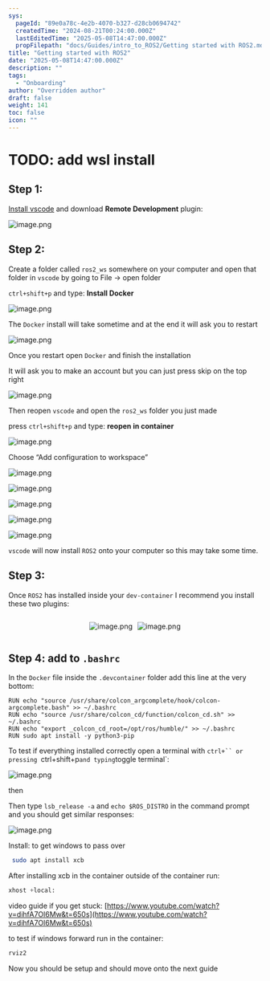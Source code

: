 ```yaml
---
sys:
  pageId: "89e0a78c-4e2b-4070-b327-d28cb0694742"
  createdTime: "2024-08-21T00:24:00.000Z"
  lastEditedTime: "2025-05-08T14:47:00.000Z"
  propFilepath: "docs/Guides/intro_to_ROS2/Getting started with ROS2.md"
title: "Getting started with ROS2"
date: "2025-05-08T14:47:00.000Z"
description: ""
tags:
  - "Onboarding"
author: "Overridden author"
draft: false
weight: 141
toc: false
icon: ""
---
```


# TODO: add wsl install

## Step 1:

[Install vscode](https://code.visualstudio.com/download) and download **Remote Development** plugin:

![image.png](https://prod-files-secure.s3.us-west-2.amazonaws.com/d518164a-d88e-44d1-a4ee-3adb3bd8bce0/efb52993-1881-4a40-b95e-6f020334f022/image.png?X-Amz-Algorithm=AWS4-HMAC-SHA256&X-Amz-Content-Sha256=UNSIGNED-PAYLOAD&X-Amz-Credential=ASIAZI2LB46674CBPAHG%2F20250509%2Fus-west-2%2Fs3%2Faws4_request&X-Amz-Date=20250509T170742Z&X-Amz-Expires=3600&X-Amz-Security-Token=IQoJb3JpZ2luX2VjEOn%2F%2F%2F%2F%2F%2F%2F%2F%2F%2FwEaCXVzLXdlc3QtMiJGMEQCIHda%2FxsToop%2F5bYstnPiL3dqHMtwDIR%2F4EUrILIRcxPqAiALUOihs0JMvbySJnRmHG7WEV1ZwCOlbe4xAW64d0ZhBCqIBAiR%2F%2F%2F%2F%2F%2F%2F%2F%2F%2F8BEAAaDDYzNzQyMzE4MzgwNSIM2VV1flAqFzB9ZwrjKtwDrgIKPZCnyWt1kkHjc6Ch9PBybyBTdRKsZrqGtMvdEMRTvOxpGkgWrIQ7GrbgbNnEntWfjFizZgBkuh29GS151npU8weWU8LsfsmsuuWiRet1YwkI2JEaRQN0CZZkdIvojOvsZk3q7qtVvk7ccDA0OKK9zA4sj%2B%2BZOYITc738prdCbiVJcPBxOjlDavKU11IqH%2F4g%2FfDz4s2fkQdVRQzXTZFANI29Z2HjJpL%2Bw09tbccWwBGM12TCY%2Fd9FCvmkm4R%2B9%2BdoFHX0dy06RzZj6hsChxPhCb799hbK3Ln7jjVTmoKOgbB804fVPS40ZJom9o6l1wu36nsGDsAOIC4nWDnf1yTmZH%2BQR7K2OlfLQGKypdZgnjfO0NJDdedQHjUsh%2Frvgn9DOpjEa6fizDmXFVQ3fveCa3MhUpKZwLvgJj9ZkBFWZpRFISb25yEQC5x%2Bxrg%2FevY1C3Hl1t9A3SALV2s8NC9Um6VLcMOdeZq8im8Mq6WFZoqPOtise%2BTZfQfDtTA%2BeVmDHHN9wEF1Tw8Ww16v32CSx90mprR2c5vCTqMjFW7w68S91iMUSWzT01HM3yed%2BBq1BAE%2FGiG5BSithRigjVfeWzed8KCQGII81XWjA4PEiFfEo6Jay6tMTEwztf4wAY6pgFIHO5ETPXTx5EcVBGM6dU9h3mKtEZKU06%2FomILwGvNFFB6fEd7Qi%2BXp2Ja8W2hKojvBLKk9l93T8AbEu3PV4bm3YYr9wfz1kMiy5ahH1pi7kXH%2FDJitNO1SGsWU1g2s8hjAqg5CjSjxUQ2vdokHN3zgxGmbzz3rct935EzMyNKo2PM8yifOKNbC3Ja%2FGaQbt3fN%2BEAqyzqXidlh6NIspuAzsrztSfM&X-Amz-Signature=dd923a4c60f59e1c1ecf3f4c1dc6c38d47474a98a2b2b99ce9719105c2775913&X-Amz-SignedHeaders=host&x-id=GetObject)

## Step 2:

Create a folder called `ros2_ws` somewhere on your computer and open that folder in `vscode` by going to File → open folder 

`ctrl+shift+p` and type: **Install Docker**

![image.png](https://prod-files-secure.s3.us-west-2.amazonaws.com/d518164a-d88e-44d1-a4ee-3adb3bd8bce0/2269dc0e-1cd5-47ff-bceb-c04ad9b2eab0/image.png?X-Amz-Algorithm=AWS4-HMAC-SHA256&X-Amz-Content-Sha256=UNSIGNED-PAYLOAD&X-Amz-Credential=ASIAZI2LB46674CBPAHG%2F20250509%2Fus-west-2%2Fs3%2Faws4_request&X-Amz-Date=20250509T170742Z&X-Amz-Expires=3600&X-Amz-Security-Token=IQoJb3JpZ2luX2VjEOn%2F%2F%2F%2F%2F%2F%2F%2F%2F%2FwEaCXVzLXdlc3QtMiJGMEQCIHda%2FxsToop%2F5bYstnPiL3dqHMtwDIR%2F4EUrILIRcxPqAiALUOihs0JMvbySJnRmHG7WEV1ZwCOlbe4xAW64d0ZhBCqIBAiR%2F%2F%2F%2F%2F%2F%2F%2F%2F%2F8BEAAaDDYzNzQyMzE4MzgwNSIM2VV1flAqFzB9ZwrjKtwDrgIKPZCnyWt1kkHjc6Ch9PBybyBTdRKsZrqGtMvdEMRTvOxpGkgWrIQ7GrbgbNnEntWfjFizZgBkuh29GS151npU8weWU8LsfsmsuuWiRet1YwkI2JEaRQN0CZZkdIvojOvsZk3q7qtVvk7ccDA0OKK9zA4sj%2B%2BZOYITc738prdCbiVJcPBxOjlDavKU11IqH%2F4g%2FfDz4s2fkQdVRQzXTZFANI29Z2HjJpL%2Bw09tbccWwBGM12TCY%2Fd9FCvmkm4R%2B9%2BdoFHX0dy06RzZj6hsChxPhCb799hbK3Ln7jjVTmoKOgbB804fVPS40ZJom9o6l1wu36nsGDsAOIC4nWDnf1yTmZH%2BQR7K2OlfLQGKypdZgnjfO0NJDdedQHjUsh%2Frvgn9DOpjEa6fizDmXFVQ3fveCa3MhUpKZwLvgJj9ZkBFWZpRFISb25yEQC5x%2Bxrg%2FevY1C3Hl1t9A3SALV2s8NC9Um6VLcMOdeZq8im8Mq6WFZoqPOtise%2BTZfQfDtTA%2BeVmDHHN9wEF1Tw8Ww16v32CSx90mprR2c5vCTqMjFW7w68S91iMUSWzT01HM3yed%2BBq1BAE%2FGiG5BSithRigjVfeWzed8KCQGII81XWjA4PEiFfEo6Jay6tMTEwztf4wAY6pgFIHO5ETPXTx5EcVBGM6dU9h3mKtEZKU06%2FomILwGvNFFB6fEd7Qi%2BXp2Ja8W2hKojvBLKk9l93T8AbEu3PV4bm3YYr9wfz1kMiy5ahH1pi7kXH%2FDJitNO1SGsWU1g2s8hjAqg5CjSjxUQ2vdokHN3zgxGmbzz3rct935EzMyNKo2PM8yifOKNbC3Ja%2FGaQbt3fN%2BEAqyzqXidlh6NIspuAzsrztSfM&X-Amz-Signature=d43441b5b0d4e8dd9aeb228a33858fd8b71e5cfd209a5ddb90121d61214e941c&X-Amz-SignedHeaders=host&x-id=GetObject)

The `Docker` install will take sometime and at the end it will ask you to restart

![image.png](https://prod-files-secure.s3.us-west-2.amazonaws.com/d518164a-d88e-44d1-a4ee-3adb3bd8bce0/ed233f78-be33-4b1f-b89c-9c346c0e961e/image.png?X-Amz-Algorithm=AWS4-HMAC-SHA256&X-Amz-Content-Sha256=UNSIGNED-PAYLOAD&X-Amz-Credential=ASIAZI2LB46674CBPAHG%2F20250509%2Fus-west-2%2Fs3%2Faws4_request&X-Amz-Date=20250509T170742Z&X-Amz-Expires=3600&X-Amz-Security-Token=IQoJb3JpZ2luX2VjEOn%2F%2F%2F%2F%2F%2F%2F%2F%2F%2FwEaCXVzLXdlc3QtMiJGMEQCIHda%2FxsToop%2F5bYstnPiL3dqHMtwDIR%2F4EUrILIRcxPqAiALUOihs0JMvbySJnRmHG7WEV1ZwCOlbe4xAW64d0ZhBCqIBAiR%2F%2F%2F%2F%2F%2F%2F%2F%2F%2F8BEAAaDDYzNzQyMzE4MzgwNSIM2VV1flAqFzB9ZwrjKtwDrgIKPZCnyWt1kkHjc6Ch9PBybyBTdRKsZrqGtMvdEMRTvOxpGkgWrIQ7GrbgbNnEntWfjFizZgBkuh29GS151npU8weWU8LsfsmsuuWiRet1YwkI2JEaRQN0CZZkdIvojOvsZk3q7qtVvk7ccDA0OKK9zA4sj%2B%2BZOYITc738prdCbiVJcPBxOjlDavKU11IqH%2F4g%2FfDz4s2fkQdVRQzXTZFANI29Z2HjJpL%2Bw09tbccWwBGM12TCY%2Fd9FCvmkm4R%2B9%2BdoFHX0dy06RzZj6hsChxPhCb799hbK3Ln7jjVTmoKOgbB804fVPS40ZJom9o6l1wu36nsGDsAOIC4nWDnf1yTmZH%2BQR7K2OlfLQGKypdZgnjfO0NJDdedQHjUsh%2Frvgn9DOpjEa6fizDmXFVQ3fveCa3MhUpKZwLvgJj9ZkBFWZpRFISb25yEQC5x%2Bxrg%2FevY1C3Hl1t9A3SALV2s8NC9Um6VLcMOdeZq8im8Mq6WFZoqPOtise%2BTZfQfDtTA%2BeVmDHHN9wEF1Tw8Ww16v32CSx90mprR2c5vCTqMjFW7w68S91iMUSWzT01HM3yed%2BBq1BAE%2FGiG5BSithRigjVfeWzed8KCQGII81XWjA4PEiFfEo6Jay6tMTEwztf4wAY6pgFIHO5ETPXTx5EcVBGM6dU9h3mKtEZKU06%2FomILwGvNFFB6fEd7Qi%2BXp2Ja8W2hKojvBLKk9l93T8AbEu3PV4bm3YYr9wfz1kMiy5ahH1pi7kXH%2FDJitNO1SGsWU1g2s8hjAqg5CjSjxUQ2vdokHN3zgxGmbzz3rct935EzMyNKo2PM8yifOKNbC3Ja%2FGaQbt3fN%2BEAqyzqXidlh6NIspuAzsrztSfM&X-Amz-Signature=3df21cd30fd78ac3bfbb7dfca3ee0ec7da079c5ec51cb8da0433d2de7c3001f8&X-Amz-SignedHeaders=host&x-id=GetObject)

Once you restart open `Docker` and finish the installation

It will ask you to make an account but you can just press skip on the top right

![image.png](https://prod-files-secure.s3.us-west-2.amazonaws.com/d518164a-d88e-44d1-a4ee-3adb3bd8bce0/21010ad9-1659-4fd9-9f59-9932a09b2a3d/image.png?X-Amz-Algorithm=AWS4-HMAC-SHA256&X-Amz-Content-Sha256=UNSIGNED-PAYLOAD&X-Amz-Credential=ASIAZI2LB46674CBPAHG%2F20250509%2Fus-west-2%2Fs3%2Faws4_request&X-Amz-Date=20250509T170742Z&X-Amz-Expires=3600&X-Amz-Security-Token=IQoJb3JpZ2luX2VjEOn%2F%2F%2F%2F%2F%2F%2F%2F%2F%2FwEaCXVzLXdlc3QtMiJGMEQCIHda%2FxsToop%2F5bYstnPiL3dqHMtwDIR%2F4EUrILIRcxPqAiALUOihs0JMvbySJnRmHG7WEV1ZwCOlbe4xAW64d0ZhBCqIBAiR%2F%2F%2F%2F%2F%2F%2F%2F%2F%2F8BEAAaDDYzNzQyMzE4MzgwNSIM2VV1flAqFzB9ZwrjKtwDrgIKPZCnyWt1kkHjc6Ch9PBybyBTdRKsZrqGtMvdEMRTvOxpGkgWrIQ7GrbgbNnEntWfjFizZgBkuh29GS151npU8weWU8LsfsmsuuWiRet1YwkI2JEaRQN0CZZkdIvojOvsZk3q7qtVvk7ccDA0OKK9zA4sj%2B%2BZOYITc738prdCbiVJcPBxOjlDavKU11IqH%2F4g%2FfDz4s2fkQdVRQzXTZFANI29Z2HjJpL%2Bw09tbccWwBGM12TCY%2Fd9FCvmkm4R%2B9%2BdoFHX0dy06RzZj6hsChxPhCb799hbK3Ln7jjVTmoKOgbB804fVPS40ZJom9o6l1wu36nsGDsAOIC4nWDnf1yTmZH%2BQR7K2OlfLQGKypdZgnjfO0NJDdedQHjUsh%2Frvgn9DOpjEa6fizDmXFVQ3fveCa3MhUpKZwLvgJj9ZkBFWZpRFISb25yEQC5x%2Bxrg%2FevY1C3Hl1t9A3SALV2s8NC9Um6VLcMOdeZq8im8Mq6WFZoqPOtise%2BTZfQfDtTA%2BeVmDHHN9wEF1Tw8Ww16v32CSx90mprR2c5vCTqMjFW7w68S91iMUSWzT01HM3yed%2BBq1BAE%2FGiG5BSithRigjVfeWzed8KCQGII81XWjA4PEiFfEo6Jay6tMTEwztf4wAY6pgFIHO5ETPXTx5EcVBGM6dU9h3mKtEZKU06%2FomILwGvNFFB6fEd7Qi%2BXp2Ja8W2hKojvBLKk9l93T8AbEu3PV4bm3YYr9wfz1kMiy5ahH1pi7kXH%2FDJitNO1SGsWU1g2s8hjAqg5CjSjxUQ2vdokHN3zgxGmbzz3rct935EzMyNKo2PM8yifOKNbC3Ja%2FGaQbt3fN%2BEAqyzqXidlh6NIspuAzsrztSfM&X-Amz-Signature=f1bce7ad67fb727b26cabb501328617ee2d26770f7383c1347b5b834df8d6af9&X-Amz-SignedHeaders=host&x-id=GetObject)

Then reopen `vscode` and open the `ros2_ws` folder you just made

press `ctrl+shift+p` and type: **reopen in container**

![image.png](https://prod-files-secure.s3.us-west-2.amazonaws.com/d518164a-d88e-44d1-a4ee-3adb3bd8bce0/4e93b8c2-41ad-488c-8095-c74205196118/image.png?X-Amz-Algorithm=AWS4-HMAC-SHA256&X-Amz-Content-Sha256=UNSIGNED-PAYLOAD&X-Amz-Credential=ASIAZI2LB46674CBPAHG%2F20250509%2Fus-west-2%2Fs3%2Faws4_request&X-Amz-Date=20250509T170742Z&X-Amz-Expires=3600&X-Amz-Security-Token=IQoJb3JpZ2luX2VjEOn%2F%2F%2F%2F%2F%2F%2F%2F%2F%2FwEaCXVzLXdlc3QtMiJGMEQCIHda%2FxsToop%2F5bYstnPiL3dqHMtwDIR%2F4EUrILIRcxPqAiALUOihs0JMvbySJnRmHG7WEV1ZwCOlbe4xAW64d0ZhBCqIBAiR%2F%2F%2F%2F%2F%2F%2F%2F%2F%2F8BEAAaDDYzNzQyMzE4MzgwNSIM2VV1flAqFzB9ZwrjKtwDrgIKPZCnyWt1kkHjc6Ch9PBybyBTdRKsZrqGtMvdEMRTvOxpGkgWrIQ7GrbgbNnEntWfjFizZgBkuh29GS151npU8weWU8LsfsmsuuWiRet1YwkI2JEaRQN0CZZkdIvojOvsZk3q7qtVvk7ccDA0OKK9zA4sj%2B%2BZOYITc738prdCbiVJcPBxOjlDavKU11IqH%2F4g%2FfDz4s2fkQdVRQzXTZFANI29Z2HjJpL%2Bw09tbccWwBGM12TCY%2Fd9FCvmkm4R%2B9%2BdoFHX0dy06RzZj6hsChxPhCb799hbK3Ln7jjVTmoKOgbB804fVPS40ZJom9o6l1wu36nsGDsAOIC4nWDnf1yTmZH%2BQR7K2OlfLQGKypdZgnjfO0NJDdedQHjUsh%2Frvgn9DOpjEa6fizDmXFVQ3fveCa3MhUpKZwLvgJj9ZkBFWZpRFISb25yEQC5x%2Bxrg%2FevY1C3Hl1t9A3SALV2s8NC9Um6VLcMOdeZq8im8Mq6WFZoqPOtise%2BTZfQfDtTA%2BeVmDHHN9wEF1Tw8Ww16v32CSx90mprR2c5vCTqMjFW7w68S91iMUSWzT01HM3yed%2BBq1BAE%2FGiG5BSithRigjVfeWzed8KCQGII81XWjA4PEiFfEo6Jay6tMTEwztf4wAY6pgFIHO5ETPXTx5EcVBGM6dU9h3mKtEZKU06%2FomILwGvNFFB6fEd7Qi%2BXp2Ja8W2hKojvBLKk9l93T8AbEu3PV4bm3YYr9wfz1kMiy5ahH1pi7kXH%2FDJitNO1SGsWU1g2s8hjAqg5CjSjxUQ2vdokHN3zgxGmbzz3rct935EzMyNKo2PM8yifOKNbC3Ja%2FGaQbt3fN%2BEAqyzqXidlh6NIspuAzsrztSfM&X-Amz-Signature=78dee853f9ac1e58fbce1bf14f8be04d7def5a43337e6a0ddaa319510ac3d8be&X-Amz-SignedHeaders=host&x-id=GetObject)

Choose “Add configuration to workspace”

![image.png](https://prod-files-secure.s3.us-west-2.amazonaws.com/d518164a-d88e-44d1-a4ee-3adb3bd8bce0/9560b282-5060-4989-ba37-97e7b2c22476/image.png?X-Amz-Algorithm=AWS4-HMAC-SHA256&X-Amz-Content-Sha256=UNSIGNED-PAYLOAD&X-Amz-Credential=ASIAZI2LB46674CBPAHG%2F20250509%2Fus-west-2%2Fs3%2Faws4_request&X-Amz-Date=20250509T170742Z&X-Amz-Expires=3600&X-Amz-Security-Token=IQoJb3JpZ2luX2VjEOn%2F%2F%2F%2F%2F%2F%2F%2F%2F%2FwEaCXVzLXdlc3QtMiJGMEQCIHda%2FxsToop%2F5bYstnPiL3dqHMtwDIR%2F4EUrILIRcxPqAiALUOihs0JMvbySJnRmHG7WEV1ZwCOlbe4xAW64d0ZhBCqIBAiR%2F%2F%2F%2F%2F%2F%2F%2F%2F%2F8BEAAaDDYzNzQyMzE4MzgwNSIM2VV1flAqFzB9ZwrjKtwDrgIKPZCnyWt1kkHjc6Ch9PBybyBTdRKsZrqGtMvdEMRTvOxpGkgWrIQ7GrbgbNnEntWfjFizZgBkuh29GS151npU8weWU8LsfsmsuuWiRet1YwkI2JEaRQN0CZZkdIvojOvsZk3q7qtVvk7ccDA0OKK9zA4sj%2B%2BZOYITc738prdCbiVJcPBxOjlDavKU11IqH%2F4g%2FfDz4s2fkQdVRQzXTZFANI29Z2HjJpL%2Bw09tbccWwBGM12TCY%2Fd9FCvmkm4R%2B9%2BdoFHX0dy06RzZj6hsChxPhCb799hbK3Ln7jjVTmoKOgbB804fVPS40ZJom9o6l1wu36nsGDsAOIC4nWDnf1yTmZH%2BQR7K2OlfLQGKypdZgnjfO0NJDdedQHjUsh%2Frvgn9DOpjEa6fizDmXFVQ3fveCa3MhUpKZwLvgJj9ZkBFWZpRFISb25yEQC5x%2Bxrg%2FevY1C3Hl1t9A3SALV2s8NC9Um6VLcMOdeZq8im8Mq6WFZoqPOtise%2BTZfQfDtTA%2BeVmDHHN9wEF1Tw8Ww16v32CSx90mprR2c5vCTqMjFW7w68S91iMUSWzT01HM3yed%2BBq1BAE%2FGiG5BSithRigjVfeWzed8KCQGII81XWjA4PEiFfEo6Jay6tMTEwztf4wAY6pgFIHO5ETPXTx5EcVBGM6dU9h3mKtEZKU06%2FomILwGvNFFB6fEd7Qi%2BXp2Ja8W2hKojvBLKk9l93T8AbEu3PV4bm3YYr9wfz1kMiy5ahH1pi7kXH%2FDJitNO1SGsWU1g2s8hjAqg5CjSjxUQ2vdokHN3zgxGmbzz3rct935EzMyNKo2PM8yifOKNbC3Ja%2FGaQbt3fN%2BEAqyzqXidlh6NIspuAzsrztSfM&X-Amz-Signature=30d7d66b9043ab550a47dca8cc6fc94f97323bc2cbd6e21098761817bdacc295&X-Amz-SignedHeaders=host&x-id=GetObject)

![image.png](https://prod-files-secure.s3.us-west-2.amazonaws.com/d518164a-d88e-44d1-a4ee-3adb3bd8bce0/2ee63f81-886b-48e8-a553-dc6e5eac99e4/image.png?X-Amz-Algorithm=AWS4-HMAC-SHA256&X-Amz-Content-Sha256=UNSIGNED-PAYLOAD&X-Amz-Credential=ASIAZI2LB46674CBPAHG%2F20250509%2Fus-west-2%2Fs3%2Faws4_request&X-Amz-Date=20250509T170742Z&X-Amz-Expires=3600&X-Amz-Security-Token=IQoJb3JpZ2luX2VjEOn%2F%2F%2F%2F%2F%2F%2F%2F%2F%2FwEaCXVzLXdlc3QtMiJGMEQCIHda%2FxsToop%2F5bYstnPiL3dqHMtwDIR%2F4EUrILIRcxPqAiALUOihs0JMvbySJnRmHG7WEV1ZwCOlbe4xAW64d0ZhBCqIBAiR%2F%2F%2F%2F%2F%2F%2F%2F%2F%2F8BEAAaDDYzNzQyMzE4MzgwNSIM2VV1flAqFzB9ZwrjKtwDrgIKPZCnyWt1kkHjc6Ch9PBybyBTdRKsZrqGtMvdEMRTvOxpGkgWrIQ7GrbgbNnEntWfjFizZgBkuh29GS151npU8weWU8LsfsmsuuWiRet1YwkI2JEaRQN0CZZkdIvojOvsZk3q7qtVvk7ccDA0OKK9zA4sj%2B%2BZOYITc738prdCbiVJcPBxOjlDavKU11IqH%2F4g%2FfDz4s2fkQdVRQzXTZFANI29Z2HjJpL%2Bw09tbccWwBGM12TCY%2Fd9FCvmkm4R%2B9%2BdoFHX0dy06RzZj6hsChxPhCb799hbK3Ln7jjVTmoKOgbB804fVPS40ZJom9o6l1wu36nsGDsAOIC4nWDnf1yTmZH%2BQR7K2OlfLQGKypdZgnjfO0NJDdedQHjUsh%2Frvgn9DOpjEa6fizDmXFVQ3fveCa3MhUpKZwLvgJj9ZkBFWZpRFISb25yEQC5x%2Bxrg%2FevY1C3Hl1t9A3SALV2s8NC9Um6VLcMOdeZq8im8Mq6WFZoqPOtise%2BTZfQfDtTA%2BeVmDHHN9wEF1Tw8Ww16v32CSx90mprR2c5vCTqMjFW7w68S91iMUSWzT01HM3yed%2BBq1BAE%2FGiG5BSithRigjVfeWzed8KCQGII81XWjA4PEiFfEo6Jay6tMTEwztf4wAY6pgFIHO5ETPXTx5EcVBGM6dU9h3mKtEZKU06%2FomILwGvNFFB6fEd7Qi%2BXp2Ja8W2hKojvBLKk9l93T8AbEu3PV4bm3YYr9wfz1kMiy5ahH1pi7kXH%2FDJitNO1SGsWU1g2s8hjAqg5CjSjxUQ2vdokHN3zgxGmbzz3rct935EzMyNKo2PM8yifOKNbC3Ja%2FGaQbt3fN%2BEAqyzqXidlh6NIspuAzsrztSfM&X-Amz-Signature=f8f1aaa7a91d115f72c67ef0c744ac199065213bc59f6db3dd4b3ebacd827270&X-Amz-SignedHeaders=host&x-id=GetObject)

![image.png](https://prod-files-secure.s3.us-west-2.amazonaws.com/d518164a-d88e-44d1-a4ee-3adb3bd8bce0/ae1580b2-b048-407e-aed9-b584224a7a04/image.png?X-Amz-Algorithm=AWS4-HMAC-SHA256&X-Amz-Content-Sha256=UNSIGNED-PAYLOAD&X-Amz-Credential=ASIAZI2LB46674CBPAHG%2F20250509%2Fus-west-2%2Fs3%2Faws4_request&X-Amz-Date=20250509T170742Z&X-Amz-Expires=3600&X-Amz-Security-Token=IQoJb3JpZ2luX2VjEOn%2F%2F%2F%2F%2F%2F%2F%2F%2F%2FwEaCXVzLXdlc3QtMiJGMEQCIHda%2FxsToop%2F5bYstnPiL3dqHMtwDIR%2F4EUrILIRcxPqAiALUOihs0JMvbySJnRmHG7WEV1ZwCOlbe4xAW64d0ZhBCqIBAiR%2F%2F%2F%2F%2F%2F%2F%2F%2F%2F8BEAAaDDYzNzQyMzE4MzgwNSIM2VV1flAqFzB9ZwrjKtwDrgIKPZCnyWt1kkHjc6Ch9PBybyBTdRKsZrqGtMvdEMRTvOxpGkgWrIQ7GrbgbNnEntWfjFizZgBkuh29GS151npU8weWU8LsfsmsuuWiRet1YwkI2JEaRQN0CZZkdIvojOvsZk3q7qtVvk7ccDA0OKK9zA4sj%2B%2BZOYITc738prdCbiVJcPBxOjlDavKU11IqH%2F4g%2FfDz4s2fkQdVRQzXTZFANI29Z2HjJpL%2Bw09tbccWwBGM12TCY%2Fd9FCvmkm4R%2B9%2BdoFHX0dy06RzZj6hsChxPhCb799hbK3Ln7jjVTmoKOgbB804fVPS40ZJom9o6l1wu36nsGDsAOIC4nWDnf1yTmZH%2BQR7K2OlfLQGKypdZgnjfO0NJDdedQHjUsh%2Frvgn9DOpjEa6fizDmXFVQ3fveCa3MhUpKZwLvgJj9ZkBFWZpRFISb25yEQC5x%2Bxrg%2FevY1C3Hl1t9A3SALV2s8NC9Um6VLcMOdeZq8im8Mq6WFZoqPOtise%2BTZfQfDtTA%2BeVmDHHN9wEF1Tw8Ww16v32CSx90mprR2c5vCTqMjFW7w68S91iMUSWzT01HM3yed%2BBq1BAE%2FGiG5BSithRigjVfeWzed8KCQGII81XWjA4PEiFfEo6Jay6tMTEwztf4wAY6pgFIHO5ETPXTx5EcVBGM6dU9h3mKtEZKU06%2FomILwGvNFFB6fEd7Qi%2BXp2Ja8W2hKojvBLKk9l93T8AbEu3PV4bm3YYr9wfz1kMiy5ahH1pi7kXH%2FDJitNO1SGsWU1g2s8hjAqg5CjSjxUQ2vdokHN3zgxGmbzz3rct935EzMyNKo2PM8yifOKNbC3Ja%2FGaQbt3fN%2BEAqyzqXidlh6NIspuAzsrztSfM&X-Amz-Signature=4060d0661f39a75518e8cf2a4997820c198b26e10f8817ac228da0f3f8d7980c&X-Amz-SignedHeaders=host&x-id=GetObject)

![image.png](https://prod-files-secure.s3.us-west-2.amazonaws.com/d518164a-d88e-44d1-a4ee-3adb3bd8bce0/53255b28-f75e-430f-b9e3-c0ac8577e42b/image.png?X-Amz-Algorithm=AWS4-HMAC-SHA256&X-Amz-Content-Sha256=UNSIGNED-PAYLOAD&X-Amz-Credential=ASIAZI2LB46674CBPAHG%2F20250509%2Fus-west-2%2Fs3%2Faws4_request&X-Amz-Date=20250509T170742Z&X-Amz-Expires=3600&X-Amz-Security-Token=IQoJb3JpZ2luX2VjEOn%2F%2F%2F%2F%2F%2F%2F%2F%2F%2FwEaCXVzLXdlc3QtMiJGMEQCIHda%2FxsToop%2F5bYstnPiL3dqHMtwDIR%2F4EUrILIRcxPqAiALUOihs0JMvbySJnRmHG7WEV1ZwCOlbe4xAW64d0ZhBCqIBAiR%2F%2F%2F%2F%2F%2F%2F%2F%2F%2F8BEAAaDDYzNzQyMzE4MzgwNSIM2VV1flAqFzB9ZwrjKtwDrgIKPZCnyWt1kkHjc6Ch9PBybyBTdRKsZrqGtMvdEMRTvOxpGkgWrIQ7GrbgbNnEntWfjFizZgBkuh29GS151npU8weWU8LsfsmsuuWiRet1YwkI2JEaRQN0CZZkdIvojOvsZk3q7qtVvk7ccDA0OKK9zA4sj%2B%2BZOYITc738prdCbiVJcPBxOjlDavKU11IqH%2F4g%2FfDz4s2fkQdVRQzXTZFANI29Z2HjJpL%2Bw09tbccWwBGM12TCY%2Fd9FCvmkm4R%2B9%2BdoFHX0dy06RzZj6hsChxPhCb799hbK3Ln7jjVTmoKOgbB804fVPS40ZJom9o6l1wu36nsGDsAOIC4nWDnf1yTmZH%2BQR7K2OlfLQGKypdZgnjfO0NJDdedQHjUsh%2Frvgn9DOpjEa6fizDmXFVQ3fveCa3MhUpKZwLvgJj9ZkBFWZpRFISb25yEQC5x%2Bxrg%2FevY1C3Hl1t9A3SALV2s8NC9Um6VLcMOdeZq8im8Mq6WFZoqPOtise%2BTZfQfDtTA%2BeVmDHHN9wEF1Tw8Ww16v32CSx90mprR2c5vCTqMjFW7w68S91iMUSWzT01HM3yed%2BBq1BAE%2FGiG5BSithRigjVfeWzed8KCQGII81XWjA4PEiFfEo6Jay6tMTEwztf4wAY6pgFIHO5ETPXTx5EcVBGM6dU9h3mKtEZKU06%2FomILwGvNFFB6fEd7Qi%2BXp2Ja8W2hKojvBLKk9l93T8AbEu3PV4bm3YYr9wfz1kMiy5ahH1pi7kXH%2FDJitNO1SGsWU1g2s8hjAqg5CjSjxUQ2vdokHN3zgxGmbzz3rct935EzMyNKo2PM8yifOKNbC3Ja%2FGaQbt3fN%2BEAqyzqXidlh6NIspuAzsrztSfM&X-Amz-Signature=e1d2a445c137ae192707a09035d23b676c457dc9364e39f2a2394d4581a02162&X-Amz-SignedHeaders=host&x-id=GetObject)

![image.png](https://prod-files-secure.s3.us-west-2.amazonaws.com/d518164a-d88e-44d1-a4ee-3adb3bd8bce0/7c562767-5af9-4ffb-97d1-327bcdf4ee00/image.png?X-Amz-Algorithm=AWS4-HMAC-SHA256&X-Amz-Content-Sha256=UNSIGNED-PAYLOAD&X-Amz-Credential=ASIAZI2LB46674CBPAHG%2F20250509%2Fus-west-2%2Fs3%2Faws4_request&X-Amz-Date=20250509T170742Z&X-Amz-Expires=3600&X-Amz-Security-Token=IQoJb3JpZ2luX2VjEOn%2F%2F%2F%2F%2F%2F%2F%2F%2F%2FwEaCXVzLXdlc3QtMiJGMEQCIHda%2FxsToop%2F5bYstnPiL3dqHMtwDIR%2F4EUrILIRcxPqAiALUOihs0JMvbySJnRmHG7WEV1ZwCOlbe4xAW64d0ZhBCqIBAiR%2F%2F%2F%2F%2F%2F%2F%2F%2F%2F8BEAAaDDYzNzQyMzE4MzgwNSIM2VV1flAqFzB9ZwrjKtwDrgIKPZCnyWt1kkHjc6Ch9PBybyBTdRKsZrqGtMvdEMRTvOxpGkgWrIQ7GrbgbNnEntWfjFizZgBkuh29GS151npU8weWU8LsfsmsuuWiRet1YwkI2JEaRQN0CZZkdIvojOvsZk3q7qtVvk7ccDA0OKK9zA4sj%2B%2BZOYITc738prdCbiVJcPBxOjlDavKU11IqH%2F4g%2FfDz4s2fkQdVRQzXTZFANI29Z2HjJpL%2Bw09tbccWwBGM12TCY%2Fd9FCvmkm4R%2B9%2BdoFHX0dy06RzZj6hsChxPhCb799hbK3Ln7jjVTmoKOgbB804fVPS40ZJom9o6l1wu36nsGDsAOIC4nWDnf1yTmZH%2BQR7K2OlfLQGKypdZgnjfO0NJDdedQHjUsh%2Frvgn9DOpjEa6fizDmXFVQ3fveCa3MhUpKZwLvgJj9ZkBFWZpRFISb25yEQC5x%2Bxrg%2FevY1C3Hl1t9A3SALV2s8NC9Um6VLcMOdeZq8im8Mq6WFZoqPOtise%2BTZfQfDtTA%2BeVmDHHN9wEF1Tw8Ww16v32CSx90mprR2c5vCTqMjFW7w68S91iMUSWzT01HM3yed%2BBq1BAE%2FGiG5BSithRigjVfeWzed8KCQGII81XWjA4PEiFfEo6Jay6tMTEwztf4wAY6pgFIHO5ETPXTx5EcVBGM6dU9h3mKtEZKU06%2FomILwGvNFFB6fEd7Qi%2BXp2Ja8W2hKojvBLKk9l93T8AbEu3PV4bm3YYr9wfz1kMiy5ahH1pi7kXH%2FDJitNO1SGsWU1g2s8hjAqg5CjSjxUQ2vdokHN3zgxGmbzz3rct935EzMyNKo2PM8yifOKNbC3Ja%2FGaQbt3fN%2BEAqyzqXidlh6NIspuAzsrztSfM&X-Amz-Signature=18f2b4fd3ee2b7a6f95af928fdc7e9c5e630e041b264ddce295191b178984955&X-Amz-SignedHeaders=host&x-id=GetObject)

`vscode` will now install `ROS2` onto your computer so this may take some time.

## Step 3:

Once `ROS2` has installed inside your `dev-container` I recommend you install these two plugins:

<div style="display: flex;flex-direction: row; column-gap:10px; max-width: 630px;justify-content: center;">
<div>

![image.png](https://prod-files-secure.s3.us-west-2.amazonaws.com/d518164a-d88e-44d1-a4ee-3adb3bd8bce0/3fc3d550-5a54-4ba1-ba6b-faa01cdb7369/image.png?X-Amz-Algorithm=AWS4-HMAC-SHA256&X-Amz-Content-Sha256=UNSIGNED-PAYLOAD&X-Amz-Credential=ASIAZI2LB466XLY5UMDH%2F20250509%2Fus-west-2%2Fs3%2Faws4_request&X-Amz-Date=20250509T170745Z&X-Amz-Expires=3600&X-Amz-Security-Token=IQoJb3JpZ2luX2VjEOn%2F%2F%2F%2F%2F%2F%2F%2F%2F%2FwEaCXVzLXdlc3QtMiJGMEQCIChDJfqsZXxRzA2mUOy7QFAdiaSab%2F6m2guqU3TNvHNYAiBSL8vNj3jbRuy%2BjHsegZwlQvqbuuLOXutE%2B%2Fkwa4FQGiqIBAiR%2F%2F%2F%2F%2F%2F%2F%2F%2F%2F8BEAAaDDYzNzQyMzE4MzgwNSIMYqgNH%2Fu%2FfDwITVKsKtwDsWjLZjMebW%2BZsMg6F%2FILy2X682oemp6t8ut%2F41cTc8f1czQdCODPDjgh1ysiPZiVV9%2ByojvVitIrBLYspiIgK94dQo349VYjr%2BebhThEhTSSa0z93pxW75w3oO0BWBvCA2L%2Fj2YFZl4U0dd6s08JGLy%2BEuJrSCcIkdLuDyncTKJCW8%2FzeWsP%2B1cY6mYYDdp5519mMbq5ZvyqRdJNW3oA0QxnryreLYTYoza9NZ30fjdb0C3dYBDK5Yd3Jkr%2BTptJPyNhbgAeELW3hrBB32pfJFxYNANcD0f%2BFBB4YKfnzdBIMt0PcxzCcAn5vI59gvCxncp6%2FTjCdqGwTT%2FWEHy3CnzEdPPEF8rrlLKNphyoi3k8bCaHHNFKWBEio3p78qR1FJ0C1AxrQgATLiRjCd13kqviI%2FRm8z7onh6TXp0XNUQ4c7X1c3Ptxv%2B7qgKW%2BeGa92aM13YWb3kDC6hA6J8Ts5eH%2FYp%2F0EFruCqkPt3yCSMxxNDgJDGx1Ps%2BGph3HvfTsPAgVmrYyZ%2Bi2RfqXeqTvkrbYH1iJZwqV1MSS8dz25hDm0KyBfjiixq%2FwwH7DfiHHnN67AxZ3Htf6AW2Psgc67ifi6%2BXmoH6CJgsHxxeeB%2FbnAr2DQ2kyH%2BFvn0wjNj4wAY6pgG1QKwsRMZleA9vliaE3l%2BT3VmbD%2F82R5AP7BXF3q0FxDxYSaf8Dnv3s75tOGSkAOKG0iyXuYs9D8OpNFJbqWGivHqoDeaVbaRRQjUxsNpcAROYsitICEvduv02v0dNEJKIo9gmaCxhFUbJOD9VBObQ0ITFy1jfoucGGoosNS5W%2FjTW6f6Z3EJcrsvSkvw41E%2BpwbjSIV49l3I%2Fs68sMDi%2FhdBXWsq1&X-Amz-Signature=c6101d2741dffba2b6dad2a5fa8f9a3f972d0ed96f9418f91c306163816a682f&X-Amz-SignedHeaders=host&x-id=GetObject)

</div>
<div>

![image.png](https://prod-files-secure.s3.us-west-2.amazonaws.com/d518164a-d88e-44d1-a4ee-3adb3bd8bce0/d994cc66-13c2-4093-a5a3-f84cf4601a82/image.png?X-Amz-Algorithm=AWS4-HMAC-SHA256&X-Amz-Content-Sha256=UNSIGNED-PAYLOAD&X-Amz-Credential=ASIAZI2LB466SXQTVS33%2F20250509%2Fus-west-2%2Fs3%2Faws4_request&X-Amz-Date=20250509T170745Z&X-Amz-Expires=3600&X-Amz-Security-Token=IQoJb3JpZ2luX2VjEOn%2F%2F%2F%2F%2F%2F%2F%2F%2F%2FwEaCXVzLXdlc3QtMiJHMEUCIQD0cFMULJDUoEyk%2BWqv8lw9GWMYeuC5S4lvqEbYhzBopAIgRv4Jd3FmVu8sTAfNCnfCKa5ddFSAovDNtImuB07H%2Bj0qiAQIkf%2F%2F%2F%2F%2F%2F%2F%2F%2F%2FARAAGgw2Mzc0MjMxODM4MDUiDJk3tmYl4fgJecYkhircA1y0Tih5t1%2FK%2B0%2BfHU5%2F4kujbUTLLqUpqhGF1BC6lp%2F7tNSuag%2BNlK74aTNZdCh5Hm8CTVL7eenNMHL3t%2F%2F6c8BawisZoFo7q0%2FQXXN2uJJHHQy2Uxx9TmCaX0XEA%2Fh1rcdERZ8lXHi0Kau8YiMs%2F8WQjyGvoCj3sy7Y00p7ORLcw3AD6FlzTyIf%2Bd6NEl9%2BCdQX0JwcRwQJjsM8KGSxl4b2O7pAk0CvX4DwQJ0%2F8xVkOyRjWsAEvD9EXmMvongAxn9vb4OcGIkTUVlk6tl0mjxobophcHkgeJUvvrHJqYxDAEq79TPV%2FrTisfRFGsUO3Q1y7u5ch0SFu7Afh2QfvQhY3XM6FKg0BgjiHlRHJ5ZvM0oNUNDqNpIusu%2FpxNKt9MBWtJ8FrJMsab3h7M1GD2WEFXRQFxKyNroOQ1YWACr1%2Bt7XfhQGPbXSXjmbgrmAq3Rkem1Fkx4PgsXjXOc7JFpFbOkOEj%2BpZh8fxY%2BUTPfvUel2ursMd8KlVh7DAi1a9ZD62HkCAV7MjI1hU%2FBaibAyLhoJ%2B7z8stDUlRZSXtPkgw7s5lHt2v7iltloKkz1n41DRe5K0E9guh56QMhUOE1SNLElI21cdR%2BOF9dMkLa3J62TQ6GWDO5DE3q9MJfX%2BMAGOqUBB3tnfZlJpjmBI87drWKLHx9UOk%2FDpD0VG0cPCFIq%2Fj9B730Zfe6%2FDAaRG6xjlahrFGoob9%2BjGA8BG6Q2Qoul5dItSLf7glrm2l8h8iTPe8fu3ZfI5ge3JR%2F9ufNnNM9bjnBl%2F7v8EHZHn%2BJQm9sv9tfUPK7JdWKOGix1Ffk0N1Llo4t7KYnTtb22uYcoeZ3ysg4trharTBCrehRNexrrLBOLrSpj&X-Amz-Signature=e0030117cf653680c520b7cd2a7686486c9dc4eb25d0f836220f9f1a76896f92&X-Amz-SignedHeaders=host&x-id=GetObject)

</div>
</div>

## Step 4: add to `.bashrc`

In the `Docker` file inside the `.devcontainer` folder add this line at the very bottom: 

```docker
RUN echo "source /usr/share/colcon_argcomplete/hook/colcon-argcomplete.bash" >> ~/.bashrc
RUN echo "source /usr/share/colcon_cd/function/colcon_cd.sh" >> ~/.bashrc
RUN echo "export _colcon_cd_root=/opt/ros/humble/" >> ~/.bashrc
RUN sudo apt install -y python3-pip 
```

To test if everything installed correctly open a terminal with `ctrl+`` or pressing `ctrl+shift+p` and typing `toggle terminal`:

![image.png](https://prod-files-secure.s3.us-west-2.amazonaws.com/d518164a-d88e-44d1-a4ee-3adb3bd8bce0/6a4943d8-b04e-4c02-9a58-775f3384d1a5/image.png?X-Amz-Algorithm=AWS4-HMAC-SHA256&X-Amz-Content-Sha256=UNSIGNED-PAYLOAD&X-Amz-Credential=ASIAZI2LB46674CBPAHG%2F20250509%2Fus-west-2%2Fs3%2Faws4_request&X-Amz-Date=20250509T170742Z&X-Amz-Expires=3600&X-Amz-Security-Token=IQoJb3JpZ2luX2VjEOn%2F%2F%2F%2F%2F%2F%2F%2F%2F%2FwEaCXVzLXdlc3QtMiJGMEQCIHda%2FxsToop%2F5bYstnPiL3dqHMtwDIR%2F4EUrILIRcxPqAiALUOihs0JMvbySJnRmHG7WEV1ZwCOlbe4xAW64d0ZhBCqIBAiR%2F%2F%2F%2F%2F%2F%2F%2F%2F%2F8BEAAaDDYzNzQyMzE4MzgwNSIM2VV1flAqFzB9ZwrjKtwDrgIKPZCnyWt1kkHjc6Ch9PBybyBTdRKsZrqGtMvdEMRTvOxpGkgWrIQ7GrbgbNnEntWfjFizZgBkuh29GS151npU8weWU8LsfsmsuuWiRet1YwkI2JEaRQN0CZZkdIvojOvsZk3q7qtVvk7ccDA0OKK9zA4sj%2B%2BZOYITc738prdCbiVJcPBxOjlDavKU11IqH%2F4g%2FfDz4s2fkQdVRQzXTZFANI29Z2HjJpL%2Bw09tbccWwBGM12TCY%2Fd9FCvmkm4R%2B9%2BdoFHX0dy06RzZj6hsChxPhCb799hbK3Ln7jjVTmoKOgbB804fVPS40ZJom9o6l1wu36nsGDsAOIC4nWDnf1yTmZH%2BQR7K2OlfLQGKypdZgnjfO0NJDdedQHjUsh%2Frvgn9DOpjEa6fizDmXFVQ3fveCa3MhUpKZwLvgJj9ZkBFWZpRFISb25yEQC5x%2Bxrg%2FevY1C3Hl1t9A3SALV2s8NC9Um6VLcMOdeZq8im8Mq6WFZoqPOtise%2BTZfQfDtTA%2BeVmDHHN9wEF1Tw8Ww16v32CSx90mprR2c5vCTqMjFW7w68S91iMUSWzT01HM3yed%2BBq1BAE%2FGiG5BSithRigjVfeWzed8KCQGII81XWjA4PEiFfEo6Jay6tMTEwztf4wAY6pgFIHO5ETPXTx5EcVBGM6dU9h3mKtEZKU06%2FomILwGvNFFB6fEd7Qi%2BXp2Ja8W2hKojvBLKk9l93T8AbEu3PV4bm3YYr9wfz1kMiy5ahH1pi7kXH%2FDJitNO1SGsWU1g2s8hjAqg5CjSjxUQ2vdokHN3zgxGmbzz3rct935EzMyNKo2PM8yifOKNbC3Ja%2FGaQbt3fN%2BEAqyzqXidlh6NIspuAzsrztSfM&X-Amz-Signature=abad74f0c8342d4cea57d849029372d9433af55dbbc67215503a48ec34f9d954&X-Amz-SignedHeaders=host&x-id=GetObject)

then 

Then type `lsb_release -a` and `echo $ROS_DISTRO` in the command prompt and you should get similar responses:

![image.png](https://prod-files-secure.s3.us-west-2.amazonaws.com/d518164a-d88e-44d1-a4ee-3adb3bd8bce0/3e635dec-a805-4e85-8b9e-d000e5b71a4e/image.png?X-Amz-Algorithm=AWS4-HMAC-SHA256&X-Amz-Content-Sha256=UNSIGNED-PAYLOAD&X-Amz-Credential=ASIAZI2LB46674CBPAHG%2F20250509%2Fus-west-2%2Fs3%2Faws4_request&X-Amz-Date=20250509T170742Z&X-Amz-Expires=3600&X-Amz-Security-Token=IQoJb3JpZ2luX2VjEOn%2F%2F%2F%2F%2F%2F%2F%2F%2F%2FwEaCXVzLXdlc3QtMiJGMEQCIHda%2FxsToop%2F5bYstnPiL3dqHMtwDIR%2F4EUrILIRcxPqAiALUOihs0JMvbySJnRmHG7WEV1ZwCOlbe4xAW64d0ZhBCqIBAiR%2F%2F%2F%2F%2F%2F%2F%2F%2F%2F8BEAAaDDYzNzQyMzE4MzgwNSIM2VV1flAqFzB9ZwrjKtwDrgIKPZCnyWt1kkHjc6Ch9PBybyBTdRKsZrqGtMvdEMRTvOxpGkgWrIQ7GrbgbNnEntWfjFizZgBkuh29GS151npU8weWU8LsfsmsuuWiRet1YwkI2JEaRQN0CZZkdIvojOvsZk3q7qtVvk7ccDA0OKK9zA4sj%2B%2BZOYITc738prdCbiVJcPBxOjlDavKU11IqH%2F4g%2FfDz4s2fkQdVRQzXTZFANI29Z2HjJpL%2Bw09tbccWwBGM12TCY%2Fd9FCvmkm4R%2B9%2BdoFHX0dy06RzZj6hsChxPhCb799hbK3Ln7jjVTmoKOgbB804fVPS40ZJom9o6l1wu36nsGDsAOIC4nWDnf1yTmZH%2BQR7K2OlfLQGKypdZgnjfO0NJDdedQHjUsh%2Frvgn9DOpjEa6fizDmXFVQ3fveCa3MhUpKZwLvgJj9ZkBFWZpRFISb25yEQC5x%2Bxrg%2FevY1C3Hl1t9A3SALV2s8NC9Um6VLcMOdeZq8im8Mq6WFZoqPOtise%2BTZfQfDtTA%2BeVmDHHN9wEF1Tw8Ww16v32CSx90mprR2c5vCTqMjFW7w68S91iMUSWzT01HM3yed%2BBq1BAE%2FGiG5BSithRigjVfeWzed8KCQGII81XWjA4PEiFfEo6Jay6tMTEwztf4wAY6pgFIHO5ETPXTx5EcVBGM6dU9h3mKtEZKU06%2FomILwGvNFFB6fEd7Qi%2BXp2Ja8W2hKojvBLKk9l93T8AbEu3PV4bm3YYr9wfz1kMiy5ahH1pi7kXH%2FDJitNO1SGsWU1g2s8hjAqg5CjSjxUQ2vdokHN3zgxGmbzz3rct935EzMyNKo2PM8yifOKNbC3Ja%2FGaQbt3fN%2BEAqyzqXidlh6NIspuAzsrztSfM&X-Amz-Signature=768d01f26e74468eb441b43815dd7b94fccdbdcf999b3a46876678a83136c669&X-Amz-SignedHeaders=host&x-id=GetObject)

Install:  to get windows to pass over

```bash
 sudo apt install xcb
```

After installing xcb in the container outside of the container run:

```python
xhost +local:
```

video guide if you get stuck: [https://www.youtube.com/watch?v=dihfA7Ol6Mw&t=650s](https://www.youtube.com/watch?v=dihfA7Ol6Mw&t=650s)

to test if windows forward run in the container:

```bash
rviz2
```

Now you should be setup and should move onto the next guide 
